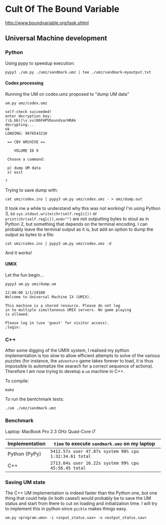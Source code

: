 # Cult Of The Bound Variable

http://www.boundvariable.org/task.shtml

## Universal Machine development

### Python

Using pypy to speedup execution:

```
pypy3 ./um.py ./umz/sandmark.umz | tee ./umz/sandmark-myoutput.txt
```

#### Codex processing

Running the UM on codex.umz proposed to "dump UM data"

```
um.py umz/codex.umz
```

```
self-check succeeded!
enter decryption key:
(\b.bb)(\v.vv)06FHPVboundvarHRAk
decrypting...
ok
LOADING: 9876543210

 == CBV ARCHIVE ==
 
    VOLUME ID 9

 Choose a command:

 p) dump UM data
 x) exit

?
```

Trying to save dump with:

```
cat umz/codex.ins | pypy3 um.py umz/codex.umz - > umz/dump.out
```

It took me a while to understand why this was not working! I'm using Python 3, so `sys.stdout.write(chr(self.reg[c]))` or `print(chr(self.reg[c]),end="")` are not outputting bytes to stout as in Python 2, but something that depends on the terminal encoding. I can probably leave the terminal output as it is, but add an option to dump the output as bytes to a file:

```
cat umz/codex.ins | pypy3 um.py umz/codex.umz -d
```

And it works!

#### UMIX

Let the fun begin...

```
pypy3 um.py umz/dump.um
```

```
12:00:00 1/1/19100
Welcome to Universal Machine IX (UMIX).

This machine is a shared resource. Please do not log
in to multiple simultaneous UMIX servers. No game playing
is allowed.

Please log in (use 'guest' for visitor access).
;login:
```

### C++

After some digging of the UMIX system, I realised my python implementation is too slow to allow efficient attempts to solve of the various puzzles (for instance, the `adventure` game takes forever to load, it is thus impossible to automatize the searach for a correct sequence of actions). Therefore I am now trying to develop a `um` machine in C++. 

To compile:

```
make
```

To run the bentchmark tests:

```
./um ./umz/sandmark.umz
```

### Benchmark

Laptop: MacBook Pro 2.3 GHz Quad-Core i7

| Implementation | `time` to execute `sandmark.umz` on my laptop          |
|----------------|--------------------------------------------------------|
| Python (PyPy)  | `5412.57s user 47.87s system 98% cpu 1:32:34.61 total` |
| C++            | `2713.64s user 16.22s system 99% cpu 45:56.45 total`   |


### Saving UM state

The C++ UM implementation is indeed faster than the Python one, but one thing that could help (in both cases!) would probably be to save the UM status and start from there to cut on loading and initialization time. I will try to implement this in python since `pickle` makes things easy.

```
um.py <program.umx> -i <input_status.sav> -o <output_status.sav>
```
